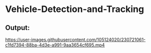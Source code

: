 # Vehicle-Detection-and-Tracking


## Output:

https://user-images.githubusercontent.com/105124020/230721061-c1fd7394-88ba-4d3e-a991-9aa3654cf695.mp4


